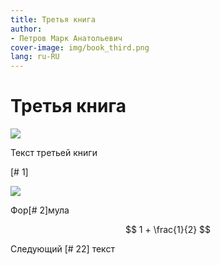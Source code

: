 ```yaml
---
title: Третья книга
author:
- Петров Марк Анатольевич
cover-image: img/book_third.png
lang: ru-RU
---
```


# Третья книга

![](/img/book_third.png)

<Toc4 />

Текст третьей книги

[# 1]

![](/img/book_third-01.png)

Фор[# 2]мула

$$
1 + \frac{1}{2}
$$

Следующий [# 22] текст